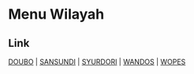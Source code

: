# Menu Wilayah

## Link

[DOUBO](https://github.com/gigit-pemilu/pemilu-2024-91-papua/tree/main/pileg-dpr/hitung-suara/sub/91-papua/sub/06-biak-numfor/sub/21-bondifuar/sub/2003-doubo)
 | 
[SANSUNDI](https://github.com/gigit-pemilu/pemilu-2024-91-papua/tree/main/pileg-dpr/hitung-suara/sub/91-papua/sub/06-biak-numfor/sub/21-bondifuar/sub/2005-sansundi)
 | 
[SYURDORI](https://github.com/gigit-pemilu/pemilu-2024-91-papua/tree/main/pileg-dpr/hitung-suara/sub/91-papua/sub/06-biak-numfor/sub/21-bondifuar/sub/2004-syurdori)
 | 
[WANDOS](https://github.com/gigit-pemilu/pemilu-2024-91-papua/tree/main/pileg-dpr/hitung-suara/sub/91-papua/sub/06-biak-numfor/sub/21-bondifuar/sub/2002-wandos)
 | 
[WOPES](https://github.com/gigit-pemilu/pemilu-2024-91-papua/tree/main/pileg-dpr/hitung-suara/sub/91-papua/sub/06-biak-numfor/sub/21-bondifuar/sub/2001-wopes)

